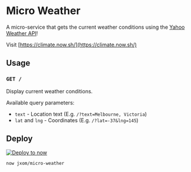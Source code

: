 # Micro Weather
A micro-service that gets the current weather conditions using the [Yahoo Weather API](https://developer.yahoo.com/weather/)!

Visit [https://climate.now.sh/](https://climate.now.sh/)

## Usage

### `GET /`

Display current weather conditions.

Available query parameters:

- `text` - Location text (E.g. `/?text=Melbourne, Victoria`)
- `lat` and `lng` - Coordinates (E.g. `/?lat=-37&lng=145`)

## Deploy
[![Deploy to now](https://deploy.now.sh/static/button.svg)](https://deploy.now.sh/?repo=https://github.com/jxom/micro-weather)

```
now jxom/micro-weather
```
